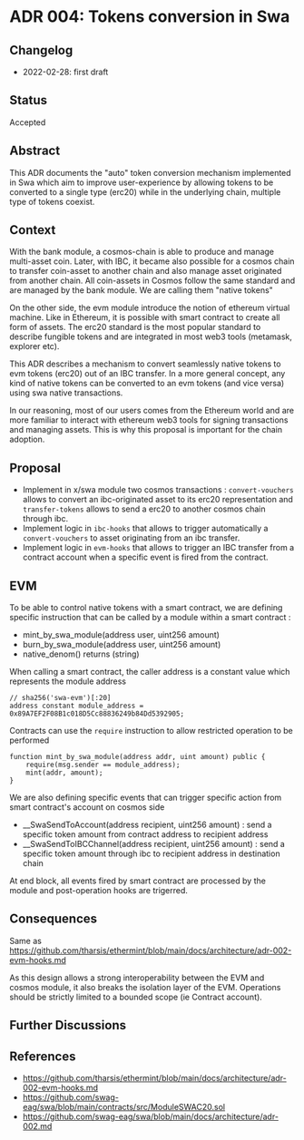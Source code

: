 # ADR 004: Tokens conversion in Swa

## Changelog

- 2022-02-28: first draft

## Status

Accepted

## Abstract

This ADR documents the "auto" token conversion mechanism implemented in Swa which aim to improve user-experience by allowing tokens to be converted to a single type (erc20) while in the underlying chain, multiple type of tokens coexist.


## Context

With the bank module, a cosmos-chain is able to produce and manage multi-asset coin. Later, with IBC, it became also possible for a cosmos chain to transfer coin-asset to another chain and also manage asset originated from another chain. All coin-assets in Cosmos follow the same standard and are managed by the bank module.
We are calling them "native tokens"

On the other side, the evm module introduce the notion of ethereum virtual machine. Like in Ethereum, it is possible with smart contract to create all form of assets. The erc20 standard is the most popular standard to describe fungible tokens and are integrated in most web3 tools (metamask, explorer etc).

This ADR describes a mechanism to convert seamlessly native tokens to evm tokens (erc20) out of an IBC transfer. In a more general concept, any kind of native tokens can be converted to an evm tokens (and vice versa) using swa native transactions. 

In our reasoning, most of our users comes from the Ethereum world and are more familiar to interact with ethereum web3 tools for signing transactions and managing assets. This is why this proposal is important for the chain adoption.


## Proposal

- Implement in x/swa module two cosmos transactions : `convert-vouchers` allows to convert an ibc-originated asset to its erc20 representation and `transfer-tokens` allows to send a erc20 to another cosmos chain through ibc.
- Implement logic in `ibc-hooks` that allows to trigger automatically a `convert-vouchers` to asset originating from an ibc transfer.
- Implement logic in `evm-hooks` that allows to trigger an IBC transfer from a contract account when a specific event is fired from the contract.


## EVM 

To be able to control native tokens with a smart contract, we are defining specific instruction that can be called by a module within a smart contract :

- mint_by_swa_module(address user, uint256 amount)
- burn_by_swa_module(address user, uint256 amount)
- native_denom() returns (string)

When calling a smart contract, the caller address is a constant value which represents the module address

    // sha256('swa-evm')[:20]
    address constant module_address = 0x89A7EF2F08B1c018D5Cc88836249b84Dd5392905;

Contracts can use the `require` instruction to allow restricted operation to be performed

    function mint_by_swa_module(address addr, uint amount) public {
        require(msg.sender == module_address);
        mint(addr, amount);
    }



We are also defining specific events that can trigger specific action from smart contract's account on cosmos side
-  __SwaSendToAccount(address recipient, uint256 amount) : send a specific token amount from contract address to recipient address
-  __SwaSendToIBCChannel(address recipient, uint256 amount) : send a specific token amount through ibc to recipient address in destination chain

At end block, all events fired by smart contract are processed by the module and post-operation hooks are trigerred. 

## Consequences

Same as https://github.com/tharsis/ethermint/blob/main/docs/architecture/adr-002-evm-hooks.md

As this design allows a strong interoperability between the EVM and cosmos module, it also breaks the isolation layer of the EVM. Operations should be strictly limited to a bounded scope (ie Contract account).


## Further Discussions

<!-- While an ADR is in the DRAFT or PROPOSED stage, this section should contain a summary of issues to be solved in future iterations (usually referencing comments from a pull-request discussion).
Later, this section can optionally list ideas or improvements the author or reviewers found during the analysis of this ADR. -->


## References

* https://github.com/tharsis/ethermint/blob/main/docs/architecture/adr-002-evm-hooks.md
* https://github.com/swag-eag/swa/blob/main/contracts/src/ModuleSWAC20.sol
* https://github.com/swag-eag/swa/blob/main/docs/architecture/adr-002.md